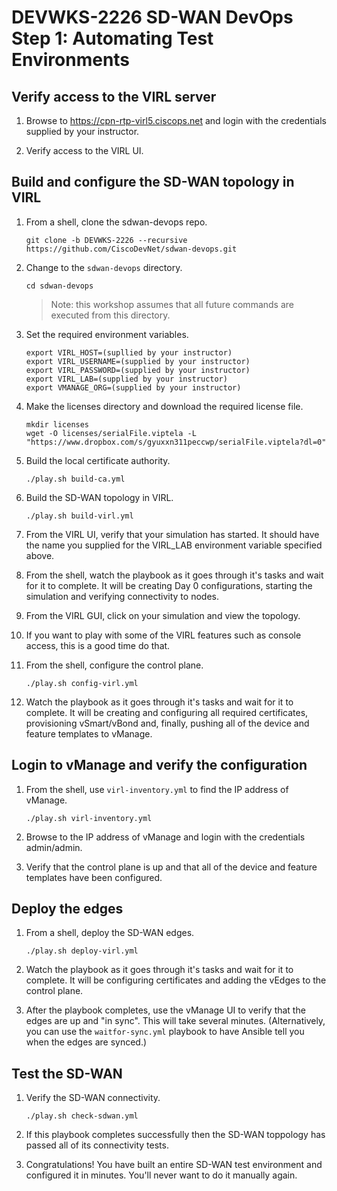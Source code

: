 # DEVWKS-2226 SD-WAN DevOps Step 1: Automating Test Environments

## Verify access to the VIRL server
1. Browse to https://cpn-rtp-virl5.ciscops.net and login with the credentials supplied by your instructor.

1. Verify access to the VIRL UI.

## Build and configure the SD-WAN topology in VIRL
1. From a shell, clone the sdwan-devops repo.    
    ```
    git clone -b DEVWKS-2226 --recursive https://github.com/CiscoDevNet/sdwan-devops.git
    ```

1. Change to the `sdwan-devops` directory.
    ```
    cd sdwan-devops
    ```
    > Note: this workshop assumes that all future commands are executed from this directory.

1. Set the required environment variables.
    ```
    export VIRL_HOST=(supllied by your instructor)
    export VIRL_USERNAME=(supplied by your instructor)
    export VIRL_PASSWORD=(supplied by your instructor)
    export VIRL_LAB=(supplied by your instructor)
    export VMANAGE_ORG=(supplied by your instructor)
    ```

1. Make the licenses directory and download the required license file.
    ```
    mkdir licenses
	wget -O licenses/serialFile.viptela -L "https://www.dropbox.com/s/gyuxxn311peccwp/serialFile.viptela?dl=0"
    ```

1. Build the local certificate authority.
    ```
    ./play.sh build-ca.yml
    ```

1. Build the SD-WAN topology in VIRL.
    ```
    ./play.sh build-virl.yml
    ```

1. From the VIRL UI, verify that your simulation has started.  It should have the name you supplied for the VIRL_LAB environment variable specified above.

1. From the shell, watch the playbook as it goes through it's tasks and wait for it to complete.  It will be creating Day 0 configurations, starting the simulation and verifying connectivity to nodes.

1. From the VIRL GUI, click on your simulation and view the topology.

1. If you want to play with some of the VIRL features such as console access, this is a good time do that.

1. From the shell, configure the control plane.
    ```
    ./play.sh config-virl.yml
    ```

1. Watch the playbook as it goes through it's tasks and wait for it to complete.  It will be creating and configuring all required certificates, provisioning vSmart/vBond and, finally, pushing all of the device and feature templates to vManage.

## Login to vManage and verify the configuration
1. From the shell, use `virl-inventory.yml` to find the IP address of vManage.
    ```
    ./play.sh virl-inventory.yml
    ```

1. Browse to the IP address of vManage and login with the credentials admin/admin.

1. Verify that the control plane is up and that all of the device and feature templates have been configured.

## Deploy the edges
1. From a shell, deploy the SD-WAN edges.
    ```
    ./play.sh deploy-virl.yml
    ```

1. Watch the playbook as it goes through it's tasks and wait for it to complete.  It will be configuring certificates and adding the vEdges to the control plane.

1. After the playbook completes, use the vManage UI to verify that the edges are up and "in sync".  This will take several minutes.  (Alternatively, you can use the `waitfor-sync.yml` playbook to have Ansible tell you when the edges are synced.)

## Test the SD-WAN
1. Verify the SD-WAN connectivity.
    ```
    ./play.sh check-sdwan.yml
    ```

1. If this playbook completes successfully then the SD-WAN toppology has passed all of its connectivity tests.

1. Congratulations!  You have built an entire SD-WAN test environment and configured it in minutes.  You'll never want to do it manually again.

